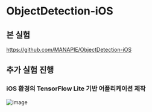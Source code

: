 # ObjectDetection-iOS
## 본 실험
https://github.com/MANAPIE/ObjectDetection-iOS

## 추가 실험 진행
### iOS 환경의 TensorFlow Lite 기반 어플리케이션 제작
![image](https://user-images.githubusercontent.com/13743734/205529042-65e60499-c362-4bc3-8491-682689baaeba.png)
